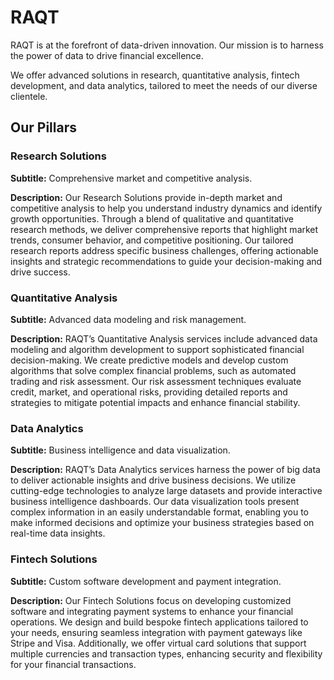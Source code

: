 # RAQT

RAQT is at the forefront of data-driven innovation. Our mission is to harness the power of data to drive financial excellence.

We offer advanced solutions in research, quantitative analysis, fintech development, and data analytics, tailored to meet the needs of our diverse clientele.

## Our Pillars

### Research Solutions
**Subtitle:** Comprehensive market and competitive analysis.

**Description:** Our Research Solutions provide in-depth market and competitive analysis to help you understand industry dynamics and identify growth opportunities. Through a blend of qualitative and quantitative research methods, we deliver comprehensive reports that highlight market trends, consumer behavior, and competitive positioning. Our tailored research reports address specific business challenges, offering actionable insights and strategic recommendations to guide your decision-making and drive success.

### Quantitative Analysis
**Subtitle:** Advanced data modeling and risk management.

**Description:** RAQT’s Quantitative Analysis services include advanced data modeling and algorithm development to support sophisticated financial decision-making. We create predictive models and develop custom algorithms that solve complex financial problems, such as automated trading and risk assessment. Our risk assessment techniques evaluate credit, market, and operational risks, providing detailed reports and strategies to mitigate potential impacts and enhance financial stability.

### Data Analytics
**Subtitle:** Business intelligence and data visualization.

**Description:** RAQT’s Data Analytics services harness the power of big data to deliver actionable insights and drive business decisions. We utilize cutting-edge technologies to analyze large datasets and provide interactive business intelligence dashboards. Our data visualization tools present complex information in an easily understandable format, enabling you to make informed decisions and optimize your business strategies based on real-time data insights.

### Fintech Solutions
**Subtitle:** Custom software development and payment integration.

**Description:** Our Fintech Solutions focus on developing customized software and integrating payment systems to enhance your financial operations. We design and build bespoke fintech applications tailored to your needs, ensuring seamless integration with payment gateways like Stripe and Visa. Additionally, we offer virtual card solutions that support multiple currencies and transaction types, enhancing security and flexibility for your financial transactions.